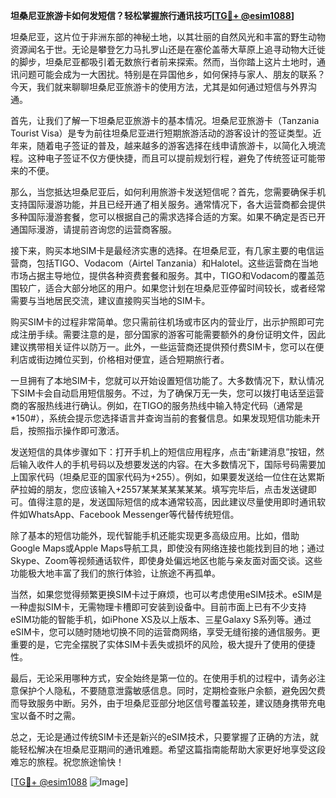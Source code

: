 **坦桑尼亚旅游卡如何发短信？轻松掌握旅行通讯技巧[[TG💪+ @esim1088](https://t.me/s/esim1088)]**

坦桑尼亚，这片位于非洲东部的神秘土地，以其壮丽的自然风光和丰富的野生动物资源闻名于世。无论是攀登乞力马扎罗山还是在塞伦盖蒂大草原上追寻动物大迁徙的脚步，坦桑尼亚都吸引着无数旅行者前来探索。然而，当你踏上这片土地时，通讯问题可能会成为一大困扰。特别是在异国他乡，如何保持与家人、朋友的联系？今天，我们就来聊聊坦桑尼亚旅游卡的使用方法，尤其是如何通过短信与外界沟通。

首先，让我们了解一下坦桑尼亚旅游卡的基本情况。坦桑尼亚旅游卡（Tanzania Tourist Visa）是专为前往坦桑尼亚进行短期旅游活动的游客设计的签证类型。近年来，随着电子签证的普及，越来越多的游客选择在线申请旅游卡，以简化入境流程。这种电子签证不仅方便快捷，而且可以提前规划行程，避免了传统签证可能带来的不便。

那么，当您抵达坦桑尼亚后，如何利用旅游卡发送短信呢？首先，您需要确保手机支持国际漫游功能，并且已经开通了相关服务。通常情况下，各大运营商都会提供多种国际漫游套餐，您可以根据自己的需求选择合适的方案。如果不确定是否已开通国际漫游，请提前咨询您的运营商客服。

接下来，购买本地SIM卡是最经济实惠的选择。在坦桑尼亚，有几家主要的电信运营商，包括TIGO、Vodacom（Airtel Tanzania）和Halotel。这些运营商在当地市场占据主导地位，提供各种资费套餐和服务。其中，TIGO和Vodacom的覆盖范围较广，适合大部分地区的用户。如果您计划在坦桑尼亚停留时间较长，或者经常需要与当地居民交流，建议直接购买当地的SIM卡。

购买SIM卡的过程非常简单。您只需前往机场或市区内的营业厅，出示护照即可完成注册手续。需要注意的是，部分国家的游客可能需要额外的身份证明文件，因此建议携带相关证件以防万一。此外，一些运营商还提供预付费SIM卡，您可以在便利店或街边摊位买到，价格相对便宜，适合短期旅行者。

一旦拥有了本地SIM卡，您就可以开始设置短信功能了。大多数情况下，默认情况下SIM卡会自动启用短信服务。不过，为了确保万无一失，您可以拨打电话至运营商的客服热线进行确认。例如，在TIGO的服务热线中输入特定代码（通常是*150#），系统会提示您选择语言并查询当前的套餐信息。如果发现短信功能未开启，按照指示操作即可激活。

发送短信的具体步骤如下：打开手机上的短信应用程序，点击“新建消息”按钮，然后输入收件人的手机号码以及想要发送的内容。在大多数情况下，国际号码需要加上国家代码（坦桑尼亚的国家代码为+255）。例如，如果要发送给一位住在达累斯萨拉姆的朋友，您应该输入+2557某某某某某某某。填写完毕后，点击发送键即可。值得注意的是，发送国际短信的成本通常较高，因此建议尽量使用即时通讯软件如WhatsApp、Facebook Messenger等代替传统短信。

除了基本的短信功能外，现代智能手机还能实现更多高级应用。比如，借助Google Maps或Apple Maps导航工具，即使没有网络连接也能找到目的地；通过Skype、Zoom等视频通话软件，即使身处偏远地区也能与亲友面对面交谈。这些功能极大地丰富了我们的旅行体验，让旅途不再孤单。

当然，如果您觉得频繁更换SIM卡过于麻烦，也可以考虑使用eSIM技术。eSIM是一种虚拟SIM卡，无需物理卡槽即可安装到设备中。目前市面上已有不少支持eSIM功能的智能手机，如iPhone XS及以上版本、三星Galaxy S系列等。通过eSIM卡，您可以随时随地切换不同的运营商网络，享受无缝衔接的通信服务。更重要的是，它完全摆脱了实体SIM卡丢失或损坏的风险，极大提升了使用的便捷性。

最后，无论采用哪种方式，安全始终是第一位的。在使用手机的过程中，请务必注意保护个人隐私，不要随意泄露敏感信息。同时，定期检查账户余额，避免因欠费而导致服务中断。另外，由于坦桑尼亚部分地区信号覆盖较差，建议随身携带充电宝以备不时之需。

总之，无论是通过传统SIM卡还是新兴的eSIM技术，只要掌握了正确的方法，就能轻松解决在坦桑尼亚期间的通讯难题。希望这篇指南能帮助大家更好地享受这段难忘的旅程。祝您旅途愉快！

[[TG💪+ @esim1088](https://t.me/s/esim1088) ![Image](https://i.postimg.cc/4NQfJmqS/Snipaste-2025-05-13-00-14-12.png)]